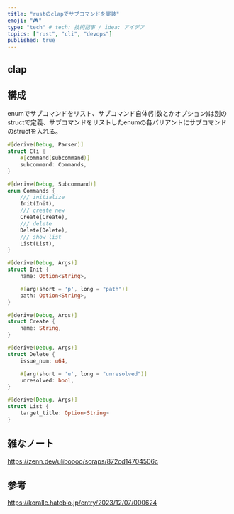 ```yaml
---
title: "rustのclapでサブコマンドを実装"
emoji: "🎮"
type: "tech" # tech: 技術記事 / idea: アイデア
topics: ["rust", "cli", "devops"]
published: true
---
```


## clap

## 構成

enumでサブコマンドをリスト、サブコマンド自体(引数とかオプション)は別のstructで定義、サブコマンドをリストしたenumの各バリアントにサブコマンドのstructを入れる。


```rust
#[derive(Debug, Parser)]
struct Cli {
    #[command(subcommand)]
    subcommand: Commands,
}

#[derive(Debug, Subcommand)]
enum Commands {
    /// initialize
    Init(Init),
    /// create new
    Create(Create),
    /// delete
    Delete(Delete),
    /// show list
    List(List),
}

#[derive(Debug, Args)]
struct Init {
    name: Option<String>,

    #[arg(short = 'p', long = "path")]
    path: Option<String>,
}

#[derive(Debug, Args)]
struct Create {
    name: String,
}

#[derive(Debug, Args)]
struct Delete {
    issue_num: u64,

    #[arg(short = 'u', long = "unresolved")]
    unresolved: bool,
}

#[derive(Debug, Args)]
struct List {
    target_title: Option<String>
}

```

## 雑なノート

https://zenn.dev/uliboooo/scraps/872cd14704506c

## 参考

https://koralle.hateblo.jp/entry/2023/12/07/000624
